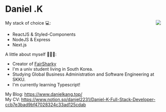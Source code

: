 Daniel .K
============
<img align='right' src="https://github-readme-stats.vercel.app/api?username=daniel2231&show_icons=true">

My stack of choice 💻: 
- ReactJS & Styled-Components
- NodeJS & Express
- Next.js

A little about myself 🕵🏻‍♂️:
- Creator of [FairSharky](https://fairsharky.com/)
- I'm a univ student living in South Korea.
- Studying Global Business Administration and Software Engineering at SKKU.
- I'm currently learning Typescript!


My Blog: https://www.danielkang.top/<br/>
My CV: https://www.notion.so/daniel2231/Daniel-K-Full-Stack-Developer-ccb7e3bad9bf47028324c33ad125cdab
